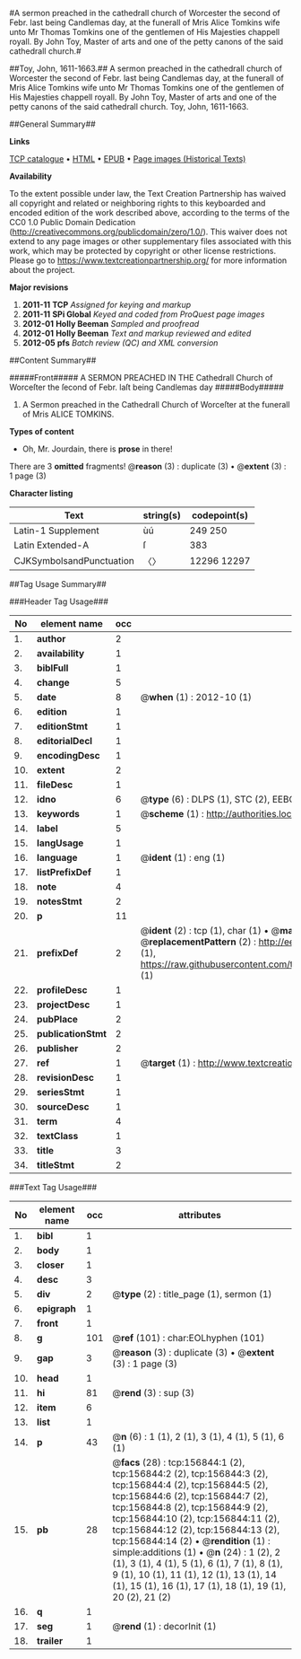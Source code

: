 #A sermon preached in the cathedrall church of Worcester the second of Febr. last being Candlemas day, at the funerall of Mris Alice Tomkins wife unto Mr Thomas Tomkins one of the gentlemen of His Majesties chappell royall. By John Toy, Master of arts and one of the petty canons of the said cathedrall church.#

##Toy, John, 1611-1663.##
A sermon preached in the cathedrall church of Worcester the second of Febr. last being Candlemas day, at the funerall of Mris Alice Tomkins wife unto Mr Thomas Tomkins one of the gentlemen of His Majesties chappell royall. By John Toy, Master of arts and one of the petty canons of the said cathedrall church.
Toy, John, 1611-1663.

##General Summary##

**Links**

[TCP catalogue](http://www.ota.ox.ac.uk/tcp/)  • 
[HTML](http://tei.it.ox.ac.uk/tcp/Texts-HTML/free/A94/A94777.html)  • 
[EPUB](http://tei.it.ox.ac.uk/tcp/Texts-EPUB/free/A94/A94777.epub) • 
[Page images (Historical Texts)](https://historicaltexts.jisc.ac.uk/eebo-99869741e)

**Availability**

To the extent possible under law, the Text Creation Partnership has waived all copyright and related or neighboring rights to this keyboarded and encoded edition of the work described above, according to the terms of the CC0 1.0 Public Domain Dedication (http://creativecommons.org/publicdomain/zero/1.0/). This waiver does not extend to any page images or other supplementary files associated with this work, which may be protected by copyright or other license restrictions. Please go to https://www.textcreationpartnership.org/ for more information about the project.

**Major revisions**

1. __2011-11__ __TCP__ *Assigned for keying and markup*
1. __2011-11__ __SPi Global__ *Keyed and coded from ProQuest page images*
1. __2012-01__ __Holly Beeman__ *Sampled and proofread*
1. __2012-01__ __Holly Beeman__ *Text and markup reviewed and edited*
1. __2012-05__ __pfs__ *Batch review (QC) and XML conversion*

##Content Summary##

#####Front#####
A SERMON PREACHED IN THE Cathedrall Church of Worceſter the ſecond of Febr. laſt being Candlemas day
#####Body#####

1. A Sermon preached in the Cathedrall Church of Worceſter at the funerall of Mris ALICE TOMKINS.

**Types of content**

  * Oh, Mr. Jourdain, there is **prose** in there!

There are 3 **omitted** fragments! 
 @__reason__ (3) : duplicate (3)  •  @__extent__ (3) : 1 page (3)

**Character listing**


|Text|string(s)|codepoint(s)|
|---|---|---|
|Latin-1 Supplement|ùú|249 250|
|Latin Extended-A|ſ|383|
|CJKSymbolsandPunctuation|〈〉|12296 12297|

##Tag Usage Summary##

###Header Tag Usage###

|No|element name|occ|attributes|
|---|---|---|---|
|1.|__author__|2||
|2.|__availability__|1||
|3.|__biblFull__|1||
|4.|__change__|5||
|5.|__date__|8| @__when__ (1) : 2012-10 (1)|
|6.|__edition__|1||
|7.|__editionStmt__|1||
|8.|__editorialDecl__|1||
|9.|__encodingDesc__|1||
|10.|__extent__|2||
|11.|__fileDesc__|1||
|12.|__idno__|6| @__type__ (6) : DLPS (1), STC (2), EEBO-CITATION (1), PROQUEST (1), VID (1)|
|13.|__keywords__|1| @__scheme__ (1) : http://authorities.loc.gov/ (1)|
|14.|__label__|5||
|15.|__langUsage__|1||
|16.|__language__|1| @__ident__ (1) : eng (1)|
|17.|__listPrefixDef__|1||
|18.|__note__|4||
|19.|__notesStmt__|2||
|20.|__p__|11||
|21.|__prefixDef__|2| @__ident__ (2) : tcp (1), char (1)  •  @__matchPattern__ (2) : ([0-9\-]+):([0-9IVX]+) (1), (.+) (1)  •  @__replacementPattern__ (2) : http://eebo.chadwyck.com/downloadtiff?vid=$1&page=$2 (1), https://raw.githubusercontent.com/textcreationpartnership/Texts/master/tcpchars.xml#$1 (1)|
|22.|__profileDesc__|1||
|23.|__projectDesc__|1||
|24.|__pubPlace__|2||
|25.|__publicationStmt__|2||
|26.|__publisher__|2||
|27.|__ref__|1| @__target__ (1) : http://www.textcreationpartnership.org/docs/. (1)|
|28.|__revisionDesc__|1||
|29.|__seriesStmt__|1||
|30.|__sourceDesc__|1||
|31.|__term__|4||
|32.|__textClass__|1||
|33.|__title__|3||
|34.|__titleStmt__|2||


###Text Tag Usage###

|No|element name|occ|attributes|
|---|---|---|---|
|1.|__bibl__|1||
|2.|__body__|1||
|3.|__closer__|1||
|4.|__desc__|3||
|5.|__div__|2| @__type__ (2) : title_page (1), sermon (1)|
|6.|__epigraph__|1||
|7.|__front__|1||
|8.|__g__|101| @__ref__ (101) : char:EOLhyphen (101)|
|9.|__gap__|3| @__reason__ (3) : duplicate (3)  •  @__extent__ (3) : 1 page (3)|
|10.|__head__|1||
|11.|__hi__|81| @__rend__ (3) : sup (3)|
|12.|__item__|6||
|13.|__list__|1||
|14.|__p__|43| @__n__ (6) : 1 (1), 2 (1), 3 (1), 4 (1), 5 (1), 6 (1)|
|15.|__pb__|28| @__facs__ (28) : tcp:156844:1 (2), tcp:156844:2 (2), tcp:156844:3 (2), tcp:156844:4 (2), tcp:156844:5 (2), tcp:156844:6 (2), tcp:156844:7 (2), tcp:156844:8 (2), tcp:156844:9 (2), tcp:156844:10 (2), tcp:156844:11 (2), tcp:156844:12 (2), tcp:156844:13 (2), tcp:156844:14 (2)  •  @__rendition__ (1) : simple:additions (1)  •  @__n__ (24) : 1 (2), 2 (1), 3 (1), 4 (1), 5 (1), 6 (1), 7 (1), 8 (1), 9 (1), 10 (1), 11 (1), 12 (1), 13 (1), 14 (1), 15 (1), 16 (1), 17 (1), 18 (1), 19 (1), 20 (2), 21 (2)|
|16.|__q__|1||
|17.|__seg__|1| @__rend__ (1) : decorInit (1)|
|18.|__trailer__|1||
